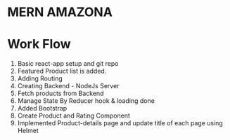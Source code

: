 # MERN AMAZONA

# Work Flow

1. Basic react-app setup and git repo
2. Featured Product list is added.
3. Adding Routing
4. Creating Backend - NodeJs Server
5. Fetch products from Backend
6. Manage State By Reducer hook & loading done
7. Added Bootstrap
8. Create Product and Rating Component
9. Implemented Product-details page and update title of each page using Helmet